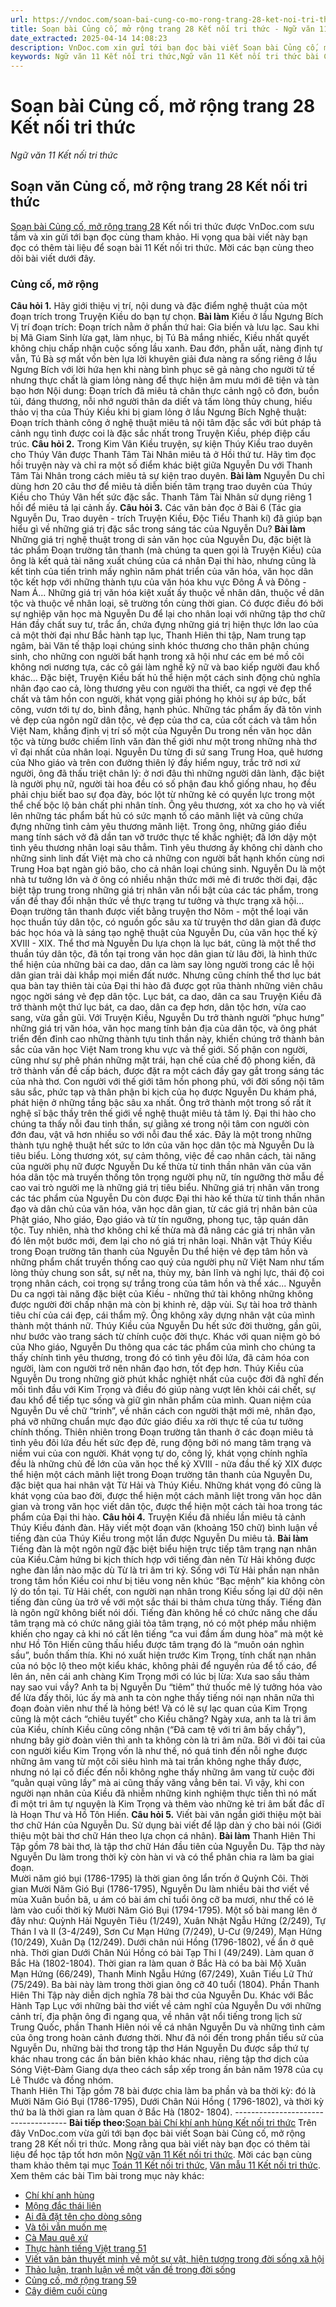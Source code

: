 ```yaml
---
url: https://vndoc.com/soan-bai-cung-co-mo-rong-trang-28-ket-noi-tri-thuc-304194
title: Soạn bài Củng cố, mở rộng trang 28 Kết nối tri thức - Ngữ văn 11 Kết nối tri thức - VnDoc.com
date_extracted: 2025-04-14 14:08:23
description: VnDoc.com xin gửi tới bạn đọc bài viết Soạn bài Củng cố, mở rộng trang 28 Kết nối tri thức để bạn đọc cùng tham khảo và có thêm tài liệu học tập môn Văn 11 Kết nối tri thức nhé.
keywords: Ngữ văn 11 Kết nối tri thức,Ngữ văn 11 Kết nối tri thức bài Củng cố mở rộng,Soạn văn 11 Kết nối tri thức,văn 11 kết nối tri thức,soạn văn 11 kết nối tri thức với cuộc sống,ngữ văn 11 kết nối,Soạn bài Củng cố mở rộng trang 28 Kết nối tri thức,Soạn bài Củng cố mở rộng trang 28,Củng cố mở rộng,soạn văn Củng cố mở rộng
---
```


# Soạn bài Củng cố, mở rộng trang 28 Kết nối tri thức
 _Ngữ văn 11 Kết nối tri thức_
## Soạn văn Củng cố, mở rộng trang 28 Kết nối tri thức
[Soạn bài Củng cố, mở rộng trang 28](<https://vndoc.com/soan-bai-cung-co-mo-rong-trang-28-ket-noi-tri-thuc-304194>) Kết nối tri thức được VnDoc.com sưu tầm và xin gửi tới bạn đọc cùng tham khảo. Hi vọng qua bài viết này bạn đọc có thêm tài liệu để soạn bài 11 Kết nối tri thức. Mời các bạn cùng theo dõi bài viết dưới đây.
### Củng cố, mở rộng
**Câu hỏi 1.** Hãy giới thiệu vị trí, nội dung và đặc điểm nghệ thuật của một đoạn trích trong Truyện Kiều do bạn tự chọn.
**Bài làm**
Kiều ở lầu Ngưng Bích
Vị trí đoạn trích: Đoạn trích nằm ở phần thứ hai: Gia biến và lưu lạc. Sau khi bị Mã Giam Sinh lừa gạt, làm nhục, bị Tú Bà mắng nhiếc, Kiều nhất quyết không chịu chấp nhận cuộc sống lầu xanh. Đau đớn, phẫn uất, nàng định tự vẫn, Tú Bà sợ mất vốn bèn lựa lời khuyên giải đưa nàng ra sống riêng ở lầu Ngưng Bích với lời hứa hẹn khi nàng bình phục sẽ gả nàng cho người tử tế nhưng thực chất là giam lỏng nàng để thực hiện âm mưu mới đê tiện và tàn bạo hơn
Nội dung: Đoạn trích đã miêu tả chân thực cảnh ngộ cô đơn, buồn tủi, đáng thương, nỗi nhớ người thân da diết và tấm lòng thủy chung, hiếu thảo vị tha của Thúy Kiều khi bị giam lỏng ở lầu Ngưng Bích
Nghệ thuật: Đoạn trích thành công ở nghệ thuật miêu tả nội tâm đặc sắc với bút pháp tả cảnh ngụ tình được coi là đặc sắc nhất trong Truyện Kiều, phép điệp cấu trúc.
**Câu hỏi 2.** Trong Kim Vân Kiều truyện, sự kiện Thúy Kiều trao duyên cho Thúy Vân được Thanh Tâm Tài Nhân miêu tả ở Hồi thứ tư. Hãy tìm đọc hồi truyện này và chỉ ra một số điểm khác biệt giữa Nguyễn Du với Thanh Tâm Tài Nhân trong cách miêu tả sự kiện trao duyên.
**Bài làm**
Nguyễn Du chỉ dùng hơn 20 câu thơ để miêu tả diễn biến tâm trạng trao duyên của Thúy Kiều cho Thúy Vân hết sức đặc sắc. Thanh Tâm Tài Nhân sử dụng riêng 1 hồi để miêu tả lại cảnh ấy.
**Câu hỏi 3.** Các văn bản đọc ở Bài 6 \(Tác gia Nguyễn Du, Trao duyên - trích Truyện Kiều, Độc Tiểu Thanh kí\) đã giúp bạn hiểu gì về những giá trị đặc sắc trong sáng tác của Nguyễn Du?
**Bài làm**
Những giá trị nghệ thuật trong di sản văn học của Nguyễn Du, đặc biệt là tác phẩm Đoạn trường tân thanh \(mà chúng ta quen gọi là Truyện Kiều\) của ông là kết quả tài năng xuất chúng của cá nhân Đại thi hào, nhưng cũng là kết tinh của tiến trình mấy nghìn năm phát triển của văn hóa, văn học dân tộc kết hợp với những thành tựu của văn hóa khu vực Đông Á và Đông - Nam Á...
Những giá trị văn hóa kiệt xuất ấy thuộc về nhân dân, thuộc về dân tộc và thuộc về nhân loại, sẽ trường tồn cùng thời gian. Có được điều đó bởi sự nghiệp văn học mà Nguyễn Du để lại cho nhân loại với những tập thơ chữ Hán đầy chất suy tư, trắc ẩn, chứa đựng những giá trị hiện thực lớn lao của cả một thời đại như Bắc hành tạp lục, Thanh Hiên thi tập, Nam trung tạp ngâm, bài Văn tế thập loại chúng sinh khóc thương cho thân phận chúng sinh, cho những con người bất hạnh trong xã hội như các em bé mồ côi không nơi nương tựa, các cô gái làm nghề kỹ nữ và bao kiếp người đau khổ khác…
Đặc biệt, Truyện Kiều bất hủ thể hiện một cách sinh động chủ nghĩa nhân đạo cao cả, lòng thương yêu con người tha thiết, ca ngợi vẻ đẹp thể chất và tâm hồn con người, khát vọng giải phóng họ khỏi sự áp bức, bất công, vươn tới tự do, bình đẳng, hạnh phúc.
Những tác phẩm ấy đã tôn vinh vẻ đẹp của ngôn ngữ dân tộc, vẻ đẹp của thơ ca, của cốt cách và tâm hồn Việt Nam, khẳng định vị trí số một của Nguyễn Du trong nền văn học dân tộc và từng bước chiếm lĩnh văn đàn thế giới như một trong những nhà thơ vĩ đại nhất của nhân loại.
Nguyễn Du từng đi sứ sang Trung Hoa, quê hương của Nho giáo và trên con đường thiên lý đầy hiểm nguy, trắc trở nơi xứ người, ông đã thấu triệt chân lý: ở nơi đâu thì những người dân lành, đặc biệt là người phụ nữ, người tài hoa đều có số phận đau khổ giống nhau, họ đều phải chịu biết bao sự đọa đày, bóc lột từ những kẻ có quyền lực trong một thể chế bộc lộ bản chất phi nhân tính.
Ông yêu thương, xót xa cho họ và viết lên những tác phẩm bất hủ có sức mạnh tố cáo mãnh liệt và cũng chứa đựng những tình cảm yêu thương mãnh liệt.
Trong ông, những giáo điều mang tính sách vở đã dần tan vỡ trước thực tế khắc nghiệt; đã lớn dậy một tình yêu thương nhân loại sâu thẳm. Tình yêu thương ấy không chỉ dành cho những sinh linh đất Việt mà cho cả những con người bất hạnh khốn cùng nơi Trung Hoa bạt ngàn gió bão, cho cả nhân loại chúng sinh.
Nguyễn Du là một nhà tư tưởng lớn và ở ông có nhiều nhận thức mới mẻ đi trước thời đại, đặc biệt tập trung trong những giá trị nhân văn nổi bật của các tác phẩm, trong vấn đề thay đổi nhận thức về thực trạng tư tưởng và thực trạng xã hội...
Đoạn trường tân thanh được viết bằng truyện thơ Nôm - một thể loại văn học thuần túy dân tộc, có nguồn gốc sâu xa từ truyện thơ dân gian đã được bác học hóa và là sáng tạo nghệ thuật của Nguyễn Du, của văn học thế kỷ XVIII - XIX. Thể thơ mà Nguyễn Du lựa chọn là lục bát, cũng là một thể thơ thuần túy dân tộc, đã tồn tại trong văn học dân gian từ lâu đời, là hình thức thể hiện của những bài ca dao, dân ca làm say lòng người trong các lễ hội dân gian trải dài khắp mọi miền đất nước. Nhưng cũng chính thể thơ lục bát qua bàn tay thiên tài của Đại thi hào đã được gọt rũa thành những viên châu ngọc ngời sáng vẻ đẹp dân tộc.
Lục bát, ca dao, dân ca sau Truyện Kiều đã trở thành một thứ lục bát, ca dao, dân ca đẹp hơn, dân tộc hơn, vừa cao sang, vừa gần gũi. Với Truyện Kiều, Nguyễn Du trở thành người “phục hưng” những giá trị văn hóa, văn học mang tính bản địa của dân tộc, và ông phát triển đến đỉnh cao những thành tựu tinh thần này, khiến chúng trở thành bản sắc của văn học Việt Nam trong khu vực và thế giới.
Số phận con người, cũng như sự phê phán những mặt trái, hạn chế của chế độ phong kiến, đã trở thành vấn đề cấp bách, được đặt ra một cách đầy gay gắt trong sáng tác của nhà thơ. Con người với thế giới tâm hồn phong phú, với đời sống nội tâm sâu sắc, phức tạp và thân phận bi kịch của họ được Nguyễn Du khám phá, phát hiện ở những tầng bậc sâu xa nhất. Ông trở thành một trong số rất ít nghệ sĩ bậc thầy trên thế giới về nghệ thuật miêu tả tâm lý.
Đại thi hào cho chúng ta thấy nỗi đau tinh thần, sự giằng xé trong nội tâm con người còn đớn đau, vật vã hơn nhiều so với nỗi đau thể xác. Đây là một trong những thành tựu nghệ thuật hết sức to lớn của văn học dân tộc mà Nguyễn Du là tiêu biểu.
Lòng thương xót, sự cảm thông, việc đề cao nhân cách, tài năng của người phụ nữ được Nguyễn Du kế thừa từ tinh thần nhân văn của văn hóa dân tộc mà truyền thống tôn trọng người phụ nữ, tín ngưỡng thờ mẫu đề cao vai trò người mẹ là những giá trị tiêu biểu.
Những giá trị nhân văn trong các tác phẩm của Nguyễn Du còn được Đại thi hào kế thừa từ tinh thần nhân đạo và dân chủ của văn hóa, văn học dân gian, từ các giá trị nhân bản của Phật giáo, Nho giáo, Đạo giáo và từ tín ngưỡng, phong tục, tập quán dân tộc.
Tuy nhiên, nhà thơ không chỉ kế thừa mà đã nâng các giá trị nhân văn đó lên một bước mới, đem lại cho nó giá trị nhân loại. Nhân vật Thúy Kiều trong Đoạn trường tân thanh của Nguyễn Du thể hiện vẻ đẹp tâm hồn và những phẩm chất truyền thống cao quý của người phụ nữ Việt Nam như tấm lòng thủy chung son sắt, sự nết na, thùy mỵ, bản lĩnh và nghị lực, thái độ coi trọng nhân cách, coi trọng sự trắng trong của tâm hồn và thể xác...
Nguyễn Du ca ngợi tài năng đặc biệt của Kiều - những thứ tài không những không được người đời chấp nhận mà còn bị khinh rẻ, dập vùi. Sự tài hoa trở thành tiêu chí của cái đẹp, cái thẩm mỹ. Ông không xây dựng nhân vật của mình thành một thánh nữ. Thúy Kiều của Nguyễn Du hết sức đời thường, gần gũi, như bước vào trang sách từ chính cuộc đời thực.
Khác với quan niệm gò bó của Nho giáo, Nguyễn Du thông qua các tác phẩm của mình cho chúng ta thấy chính tình yêu thương, trong đó có tình yêu đôi lứa, đã cảm hóa con người, làm con người trở nên nhân đạo hơn, tốt đẹp hơn. Thúy Kiều của Nguyễn Du trong những giờ phút khắc nghiệt nhất của cuộc đời đã nghĩ đến mối tình đầu với Kim Trọng và điều đó giúp nàng vượt lên khỏi cái chết, sự đau khổ để tiếp tục sống và giữ gìn nhân phẩm của mình.
Quan niệm của Nguyễn Du về chữ “trinh”, về nhân cách con người thật mới mẻ, nhân đạo, phá vỡ những chuẩn mực đạo đức giáo điều xa rời thực tế của tư tưởng chính thống. Thiên nhiên trong Đoạn trường tân thanh ở các đoạn miêu tả tình yêu đôi lứa đều hết sức đẹp đẽ, rung động bởi nó mang tâm trạng và niềm vui của con người.
Khát vọng tự do, công lý, khát vọng chính nghĩa đều là những chủ đề lớn của văn học thế kỷ XVIII - nửa đầu thế kỷ XIX được thể hiện một cách mãnh liệt trong Đoạn trường tân thanh của Nguyễn Du, đặc biệt qua hai nhân vật Từ Hải và Thúy Kiều. Những khát vọng đó cũng là khát vọng của bao đời, được thể hiện một cách mãnh liệt trong văn học dân gian và trong văn học viết dân tộc, được thể hiện một cách tài hoa trong tác phẩm của Đại thi hào.
**Câu hỏi 4.** Truyện Kiều đã nhiều lần miêu tả cảnh Thúy Kiều đánh đàn. Hãy viết một đoạn văn \(khoảng 150 chữ\) bình luận về tiếng đàn của Thúy Kiều trong một lần được Nguyễn Du miêu tả.
**Bài làm**
Tiếng đàn là một ngôn ngữ đặc biệt biểu hiện trực tiếp tâm trạng nạn nhân của Kiều.Cảm hứng bi kịch thích hợp với tiếng đàn nên Từ Hải không được nghe đàn lần nào mặc dù Từ là tri âm tri kỷ. Sống với Từ Hải phần nạn nhân trong tâm hồn Kiều coi như bị tiêu vong nên khúc “Bạc mệnh” kia không còn lý do tồn tại. Từ Hải chết, con người nạn nhân trong Kiều sống lại dữ dội nên tiếng đàn cũng ùa trở về với một sắc thái bi thảm chưa từng thấy. Tiếng đàn là ngôn ngữ không biết nói dối. Tiếng đàn không hề có chức năng che dấu tâm trạng mà có chức năng giải tỏa tâm trạng, nó có một phép mầu nhiệm khiến cho ngay cả khi nó cất lên tiếng “ca vui đầm ấm dung hòa” mà một kẻ như Hồ Tôn Hiến cũng thấu hiểu được tâm trạng đó là “muôn oán nghìn sầu”, buồn thấm thía. Khi nó xuất hiện trước Kim Trọng, tính chất nạn nhân của nó bộc lộ theo một kiểu khác, không phải để nguyền rủa để tố cáo, để lên án, nên cái anh chàng Kim Trọng mới có lúc bị lừa:
Xưa sao sầu thảm nay sao vui vầy?
Anh ta bị Nguyễn Du “tiêm” thứ thuốc mê lý tưởng hóa vào để lừa đấy thôi, lúc ấy mà anh ta còn nghe thấy tiếng nói nạn nhân nữa thì đoạn đoàn viên như thế là hỏng bét\! Và có lẽ sự lạc quan của Kim Trọng cũng là một cách “chiêu tuyết” cho Kiều chăng? Ngày xưa, anh ta là tri âm của Kiều, chính Kiều cũng công nhận \(“Đã cam tệ với tri âm bấy chầy”\), nhưng bây giờ đoàn viên thì anh ta không còn là tri âm nữa. Bởi vì đôi tai của con người kiểu Kim Trọng vốn là như thế, nó quá tinh đến nỗi nghe được những âm vang từ một cõi siêu hình mà tai trần không nghe thấy được, nhưng nó lại cố điếc đến nỗi không nghe thấy những âm vang từ cuộc đời “quằn quại vũng lầy” mà ai cũng thấy văng vẳng bên tai. Vì vậy, khi con người nạn nhân của Kiều đã nhiễm những kinh nghiệm thực tiễn thì nó mất đi một tri âm tự nguyện là Kim Trọng và thêm vào những kẻ tri âm bất đắc dĩ là Hoạn Thư và Hồ Tôn Hiến.
**Câu hỏi 5.** Viết bài văn ngắn giới thiệu một bài thơ chữ Hán của Nguyễn Du. Sử dụng bài viết để lập dàn ý cho bài nói \(Giới thiệu một bài thơ chữ Hán theo lựa chọn cá nhân\).
**Bài làm**
Thanh Hiên Thi Tập gồm 78 bài thơ, là tập thơ chữ Hán đầu tiên của Nguyễn Du. Tập thơ này Nguyễn Du làm trong thời kỳ còn hàn vi và có thể phân chia ra làm ba giai đoạn.  
Mười năm gió bụi \(1786-1795\) là thời gian ông lẩn trốn ở Quỳnh Côi. Thời gian Mười Năm Gió Bụi \(1786-1795\), Nguyễn Du làm nhiều bài thơ viết về mùa Xuân buồn bã, u ám có bài ám chỉ tuổi ông cỡ ba mươi, như thế có lẽ làm vào cuối thời kỳ Mười Năm Gió Bụi \(1794-1795\). Một số bài mang lên ở đây như: Quỳnh Hải Nguyên Tiêu \(1/249\), Xuân Nhật Ngẫu Hứng \(2/249\), Tự Thán I và II \(3-4/249\), Sơn Cư Mạn Hứng \(7/249\), U-Cư \(9/249\), Mạn Hứng \(10/249\), Xuân Dạ \(12/249\). Dưới chân núi Hồng \(1796-1802\), về ẩn ở quê nhà. Thời gian Dưới Chân Núi Hồng có bài Tạp Thi I \(49/249\). Làm quan ở Bắc Hà \(1802-1804\). Thời gian ra làm quan ở Bắc Hà có ba bài Mộ Xuân Mạn Hứng \(66/249\), Thanh Minh Ngẫu Hứng \(67/249\), Xuân Tiếu Lữ Thứ \(75/249\). Ba bài này làm trong thời gian ông cỡ 40 tuổi \(1804\).
Phần Thanh Hiên Thi Tập này diễn dịch nghĩa 78 bài thơ của Nguyễn Du. Khác với Bắc Hành Tạp Lục với những bài thơ viết về cảm nghĩ của Nguyễn Du với những cảnh trí, địa phận ông đi ngang qua, về nhân vật nổi tiếng trong lịch sử Trung Quốc, phần Thanh Hiên nói về cá nhân Nguyễn Du và những tình cảm của ông trong hoàn cảnh đương thời.
Như đã nói đến trong phần tiểu sử của Nguyễn Du, những bài thơ trong tập thơ Hán Nguyễn Du được sắp thứ tự khác nhau trong các ấn bản biên khảo khác nhau, riêng tập thơ dịch của Sóng Việt-Đàm Giang dựa theo cách sắp xếp trong ấn bản năm 1978 của cụ Lê Thước và đồng nhóm.  
Thanh Hiên Thi Tập gồm 78 bài được chia làm ba phần và ba thời kỳ: đó là Mười Năm Gió Bụi \(1786-1795\), Dưới Chân Núi Hồng \( 1796-1802\), và thời kỳ thứ ba là thời gian ra làm quan ở Bắc Hà \(1802- 1804\).
\------------------------------------
**Bài tiếp theo:**[Soạn bài Chí khí anh hùng Kết nối tri thức](<https://vndoc.com/soan-bai-chi-khi-anh-hung-ket-noi-tri-thuc-304199>)
Trên đây VnDoc.com vừa gửi tới bạn đọc bài viết Soạn bài Củng cố, mở rộng trang 28 Kết nối tri thức. Mong rằng qua bài viết này bạn đọc có thêm tài liệu để học tập tốt hơn môn [Ngữ văn 11 Kết nối tri thức](<https://vndoc.com/ngu-van-11-ket-noi-tri-thuc>). Mời các bạn cùng tham khảo thêm tại mục [Toán 11 Kết nối tri thức](<https://vndoc.com/toan-11-ket-noi-tri-thuc>), [Văn mẫu 11 Kết nối tri thức](<https://vndoc.com/van-mau-lop11>).
Xem thêm các bài Tìm bài trong mục này khác:
  * [Chí khí anh hùng](</soan-bai-chi-khi-anh-hung-ket-noi-tri-thuc-304199>)
  * [Mộng đắc thái liên](</soan-bai-mong-dac-thai-lien-ket-noi-tri-thuc-304203>)
  * [Ai đã đặt tên cho dòng sông](</soan-bai-ai-da-dat-ten-cho-dong-song-ket-noi-tri-thuc-304227>)
  * [Và tôi vẫn muốn mẹ](</soan-bai-va-toi-van-muon-me-ket-noi-tri-thuc-304231>)
  * [Cà Mau quê xứ](</soan-bai-ca-mau-que-xu-ket-noi-tri-thuc-304232>)
  * [Thực hành tiếng Việt trang 51](</soan-bai-thuc-hanh-tieng-viet-trang-51-ket-noi-tri-thuc-304239>)
  * [Viết văn bản thuyết minh về một sự vật, hiện tượng trong đời sống xã hội](</soan-bai-viet-van-ban-thuyet-minh-ve-mot-su-vat-hien-tuong-trong-doi-song-xa-hoi-ket-noi-tri-thuc-304243>)
  * [Thảo luận, tranh luận về một vấn đề trong đời sống](</soan-bai-thao-luan-tranh-luan-ve-mot-van-de-trong-doi-song-ket-noi-tri-thuc-304305>)
  * [Củng cố, mở rộng trang 59](</soan-bai-cung-co-mo-rong-trang-59-ket-noi-tri-thuc-304308>)
  * [Cây diêm cuối cùng](</soan-bai-cay-diem-cuoi-cung-ket-noi-tri-thuc-304309>)

